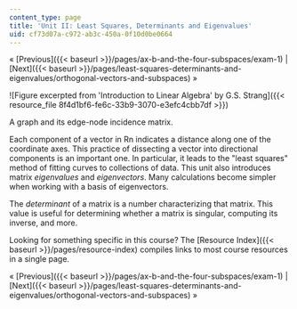 ```yaml
---
content_type: page
title: 'Unit II: Least Squares, Determinants and Eigenvalues'
uid: cf73d07a-c972-ab3c-450a-0f10d0be0664
---
```


« [Previous]({{< baseurl >}}/pages/ax-b-and-the-four-subspaces/exam-1) | [Next]({{< baseurl >}}/pages/least-squares-determinants-and-eigenvalues/orthogonal-vectors-and-subspaces) »

![Figure excerpted from 'Introduction to Linear Algebra' by G.S. Strang]({{< resource_file 8f4d1bf6-fe6c-33b9-3070-e3efc4cbb7df >}})

A graph and its edge-node incidence matrix.

Each component of a vector in Rn indicates a distance along one of the coordinate axes. This practice of dissecting a vector into directional components is an important one. In particular, it leads to the "least squares" method of fitting curves to collections of data. This unit also introduces matrix _eigenvalues_ and _eigenvectors_. Many calculations become simpler when working with a basis of eigenvectors.

The _determinant_ of a matrix is a number characterizing that matrix. This value is useful for determining whether a matrix is singular, computing its inverse, and more.

Looking for something specific in this course? The [Resource Index]({{< baseurl >}}/pages/resource-index) compiles links to most course resources in a single page.

« [Previous]({{< baseurl >}}/pages/ax-b-and-the-four-subspaces/exam-1) | [Next]({{< baseurl >}}/pages/least-squares-determinants-and-eigenvalues/orthogonal-vectors-and-subspaces) »
